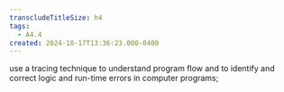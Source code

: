 ```yaml
---
transcludeTitleSize: h4
tags:
  - A4.4
created: 2024-10-17T13:36:23.000-0400
---
```

use a tracing technique to understand program flow and to identify and correct logic and run-time errors in computer programs;